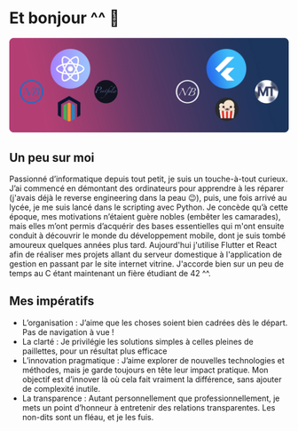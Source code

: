 # Et bonjour ^^ 👋

![plot](./banniere.webp)
## Un peu sur moi

Passionné d’informatique depuis tout petit, je suis un touche-à-tout curieux. J’ai commencé en démontant des ordinateurs pour apprendre à les réparer (j'avais déjà le reverse engineering dans la peau 😉), puis, une fois arrivé au lycée, je me suis lancé dans le scripting avec Python. Je concède qu’à cette époque, mes motivations n’étaient guère nobles (embêter les camarades), mais elles m’ont permis d’acquérir des bases essentielles qui m'ont ensuite conduit à découvrir le monde du développement mobile, dont je suis tombé amoureux quelques années plus tard. Aujourd'hui j'utilise Flutter et React afin de réaliser mes projets allant du serveur domestique à l'application de gestion en passant par le site internet vitrine. J'accorde bien sur un peu de temps au C étant maintenant un fière étudiant de 42 ^^.
## Mes impératifs
- L’organisation : J’aime que les choses soient bien cadrées dès le départ. Pas de navigation à vue !
- La clarté : Je privilégie les solutions simples à celles pleines de paillettes, pour un résultat plus efficace
- L’innovation pragmatique : J’aime explorer de nouvelles technologies et méthodes, mais je garde toujours en tête leur impact pratique. Mon objectif est d’innover là où cela fait vraiment la différence, sans ajouter de complexité inutile.
- La transparence : Autant personnellement que professionnellement, je mets un point d’honneur à entretenir des relations transparentes. Les non-dits sont un fléau, et je les fuis.
